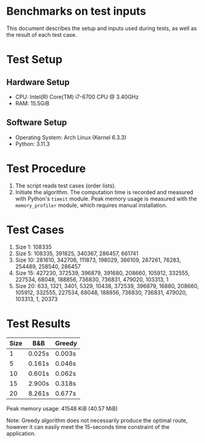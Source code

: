 # Benchmarks on test inputs
This document describes the setup and inputs used during tests, as well as the result of each test case. 

# Test Setup
## Hardware Setup
- CPU: Intel(R) Core(TM) i7-6700 CPU @ 3.40GHz
- RAM: 15.5GiB

## Software Setup
- Operating System: Arch Linux (Kernel 6.3.3)
- Python: 3.11.3

# Test Procedure
1. The script reads test cases (order lists). 
2. Initiate the algorithm. The computation time is recorded and measured with Python's `timeit` module. Peak memory usage is measured with the `memory_profiler` module, which requires manual installation. 

# Test Cases

1. Size 1: 108335
2. Size 5: 108335, 391825, 340367, 286457, 661741
3. Size 10: 281610, 342706, 111873, 198029, 366109, 287261, 76283, 254489, 258540, 286457
4. Size 15: 427230, 372539, 396879, 391680, 208660, 105912, 332555, 227534, 68048, 188856, 736830, 736831, 479020, 103313, 1
5. Size 20: 633, 1321, 3401, 5329, 10438, 372539, 396879, 16880, 208660, 105912, 332555, 227534, 68048, 188856, 736830, 736831, 479020, 103313, 1, 20373

# Test Results

| Size | B&B    | Greedy |
| ---- | ------ | ------ |
| 1    | 0.025s | 0.003s |
| 5    | 0.161s | 0.046s |
| 10   | 0.601s | 0.062s |
| 15   | 2.900s | 0.318s |
| 20   | 8.261s | 0.677s |

Peak memory usage: 41548 KiB (40.57 MiB)

Note: Greedy algorithm does not necessarily produce the optimal route, however it can easily meet the 15-seconds time constraint of the application. 